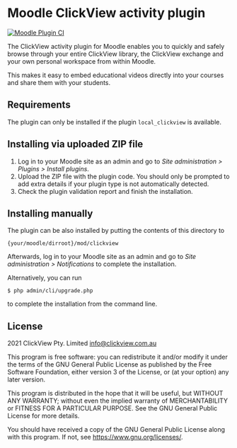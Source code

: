 # Moodle ClickView activity plugin #

[![Moodle Plugin CI](https://github.com/clickviewapp/moodle-mod_clickview/actions/workflows/moodle-ci.yml/badge.svg?branch=MOODLE_310_STABLE)](https://github.com/clickviewapp/moodle-mod_clickview/actions/workflows/moodle-ci.yml)

The ClickView activity plugin for Moodle enables you to quickly and safely browse through your entire ClickView library, the ClickView exchange and your own personal workspace from within Moodle.

This makes it easy to embed educational videos directly into your courses and share them with your students.

## Requirements ##

The plugin can only be installed if the plugin `local_clickview` is available.

## Installing via uploaded ZIP file ##

1. Log in to your Moodle site as an admin and go to _Site administration >
   Plugins > Install plugins_.
2. Upload the ZIP file with the plugin code. You should only be prompted to add
   extra details if your plugin type is not automatically detected.
3. Check the plugin validation report and finish the installation.

## Installing manually ##

The plugin can be also installed by putting the contents of this directory to

    {your/moodle/dirroot}/mod/clickview

Afterwards, log in to your Moodle site as an admin and go to _Site administration >
Notifications_ to complete the installation.

Alternatively, you can run

    $ php admin/cli/upgrade.php

to complete the installation from the command line.

## License ##

2021 ClickView Pty. Limited <info@clickview.com.au>

This program is free software: you can redistribute it and/or modify it under
the terms of the GNU General Public License as published by the Free Software
Foundation, either version 3 of the License, or (at your option) any later
version.

This program is distributed in the hope that it will be useful, but WITHOUT ANY
WARRANTY; without even the implied warranty of MERCHANTABILITY or FITNESS FOR A
PARTICULAR PURPOSE.  See the GNU General Public License for more details.

You should have received a copy of the GNU General Public License along with
this program.  If not, see <https://www.gnu.org/licenses/>.
